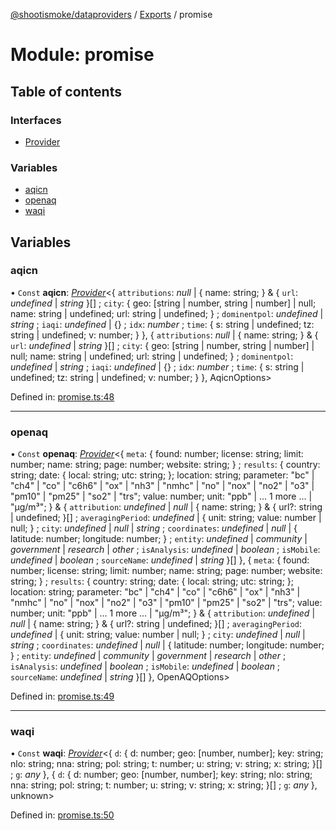 [@shootismoke/dataproviders](../README.md) / [Exports](../modules.md) / promise

# Module: promise

## Table of contents

### Interfaces

- [Provider](../interfaces/promise.provider.md)

### Variables

- [aqicn](promise.md#aqicn)
- [openaq](promise.md#openaq)
- [waqi](promise.md#waqi)

## Variables

### aqicn

• `Const` **aqicn**: [*Provider*](../interfaces/promise.provider.md)<{ `attributions`: *null* \| { name: string; } & { `url`: *undefined* \| *string*  }[] ; `city`: { geo: [string \| number, string \| number] \| null; name: string \| undefined; url: string \| undefined; } ; `dominentpol`: *undefined* \| *string* ; `iaqi`: *undefined* \| {} ; `idx`: *number* ; `time`: { s: string \| undefined; tz: string \| undefined; v: number; }  }, { `attributions`: *null* \| { name: string; } & { `url`: *undefined* \| *string*  }[] ; `city`: { geo: [string \| number, string \| number] \| null; name: string \| undefined; url: string \| undefined; } ; `dominentpol`: *undefined* \| *string* ; `iaqi`: *undefined* \| {} ; `idx`: *number* ; `time`: { s: string \| undefined; tz: string \| undefined; v: number; }  }, AqicnOptions\>

Defined in: [promise.ts:48](https://github.com/shootismoke/common/blob/1e71707/packages/dataproviders/src/promise.ts#L48)

___

### openaq

• `Const` **openaq**: [*Provider*](../interfaces/promise.provider.md)<{ `meta`: { found: number; license: string; limit: number; name: string; page: number; website: string; } ; `results`: { country: string; date: { local: string; utc: string; }; location: string; parameter: "bc" \| "ch4" \| "co" \| "c6h6" \| "ox" \| "nh3" \| "nmhc" \| "no" \| "nox" \| "no2" \| "o3" \| "pm10" \| "pm25" \| "so2" \| "trs"; value: number; unit: "ppb" \| ... 1 more ... \| "µg/m³"; } & { `attribution`: *undefined* \| *null* \| { name: string; } & { url?: string \| undefined; }[] ; `averagingPeriod`: *undefined* \| { unit: string; value: number \| null; } ; `city`: *undefined* \| *null* \| *string* ; `coordinates`: *undefined* \| *null* \| { latitude: number; longitude: number; } ; `entity`: *undefined* \| *community* \| *government* \| *research* \| *other* ; `isAnalysis`: *undefined* \| *boolean* ; `isMobile`: *undefined* \| *boolean* ; `sourceName`: *undefined* \| *string*  }[]  }, { `meta`: { found: number; license: string; limit: number; name: string; page: number; website: string; } ; `results`: { country: string; date: { local: string; utc: string; }; location: string; parameter: "bc" \| "ch4" \| "co" \| "c6h6" \| "ox" \| "nh3" \| "nmhc" \| "no" \| "nox" \| "no2" \| "o3" \| "pm10" \| "pm25" \| "so2" \| "trs"; value: number; unit: "ppb" \| ... 1 more ... \| "µg/m³"; } & { `attribution`: *undefined* \| *null* \| { name: string; } & { url?: string \| undefined; }[] ; `averagingPeriod`: *undefined* \| { unit: string; value: number \| null; } ; `city`: *undefined* \| *null* \| *string* ; `coordinates`: *undefined* \| *null* \| { latitude: number; longitude: number; } ; `entity`: *undefined* \| *community* \| *government* \| *research* \| *other* ; `isAnalysis`: *undefined* \| *boolean* ; `isMobile`: *undefined* \| *boolean* ; `sourceName`: *undefined* \| *string*  }[]  }, OpenAQOptions\>

Defined in: [promise.ts:49](https://github.com/shootismoke/common/blob/1e71707/packages/dataproviders/src/promise.ts#L49)

___

### waqi

• `Const` **waqi**: [*Provider*](../interfaces/promise.provider.md)<{ `d`: { d: number; geo: [number, number]; key: string; nlo: string; nna: string; pol: string; t: number; u: string; v: string; x: string; }[] ; `g`: *any*  }, { `d`: { d: number; geo: [number, number]; key: string; nlo: string; nna: string; pol: string; t: number; u: string; v: string; x: string; }[] ; `g`: *any*  }, unknown\>

Defined in: [promise.ts:50](https://github.com/shootismoke/common/blob/1e71707/packages/dataproviders/src/promise.ts#L50)
